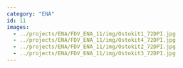 ```yaml
---
category: "ENA"
id: 11
images:
  - ../projects/ENA/FDV_ENA_11/img/Ostokit1_72DPI.jpg
  - ../projects/ENA/FDV_ENA_11/img/Ostokit4_72DPI.jpg
  - ../projects/ENA/FDV_ENA_11/img/Ostokit2_72DPI.jpg
  - ../projects/ENA/FDV_ENA_11/img/Ostokit3_72DPI.jpg
---
```

